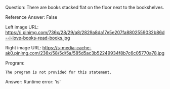 Question: There are books stacked flat on the floor next to the bookshelves.

Reference Answer: False

Left image URL: https://i.pinimg.com/736x/28/29/a8/2829a8da17e5e207fa8802559032b86d--i-love-books-read-books.jpg

Right image URL: https://s-media-cache-ak0.pinimg.com/236x/58/5d/5a/585d5ac3b52249934f8b7c6c05770a78.jpg

Program:

```
The program is not provided for this statement.
```
Answer: Runtime error: 'is'

